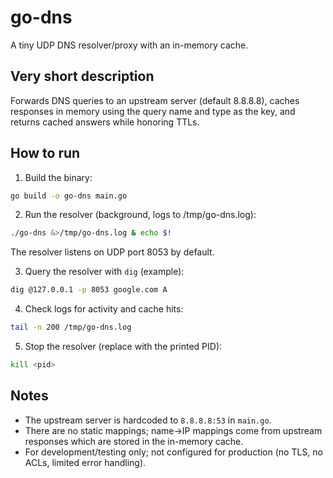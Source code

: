 # go-dns

A tiny UDP DNS resolver/proxy with an in-memory cache.

## Very short description

Forwards DNS queries to an upstream server (default 8.8.8.8), caches responses in memory using the query name and type as the key, and returns cached answers while honoring TTLs.

## How to run

1. Build the binary:

```bash
go build -o go-dns main.go
```

2. Run the resolver (background, logs to /tmp/go-dns.log):

```bash
./go-dns &>/tmp/go-dns.log & echo $!
```

The resolver listens on UDP port 8053 by default.

3. Query the resolver with `dig` (example):

```bash
dig @127.0.0.1 -p 8053 google.com A
```

4. Check logs for activity and cache hits:

```bash
tail -n 200 /tmp/go-dns.log
```

5. Stop the resolver (replace <pid> with the printed PID):

```bash
kill <pid>
```

## Notes

- The upstream server is hardcoded to `8.8.8.8:53` in `main.go`.
- There are no static mappings; name→IP mappings come from upstream responses which are stored in the in-memory cache.
- For development/testing only; not configured for production (no TLS, no ACLs, limited error handling).
